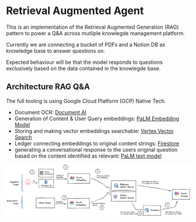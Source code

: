# Retrieval Augmented Agent

This is an implementation of the Retrieval Augmented Generation (RAG) pattern to power a Q&A across mutliple knowlegde management platform.

Currently we are connecting a bucket of PDFs and a Notion DB as knowledge base to answer questions on.

Expected behaviour will be that the model responds to questions exclusively based on the data contained in the knowlegde base.

## Architecture RAG Q&A
The full tooling is using Google Cloud Platform (GCP) Native Tech.

* Document OCR: [Document AI](https://cloud.google.com/document-ai/docs/overview)
* Generation of Content & User Query embeddings: [PaLM Embedding Model](https://cloud.google.com/vertex-ai/docs/generative-ai/embeddings/get-text-embeddings)
* Storing and making vector embeddings searchable: [Vertex Vector Search](https://cloud.google.com/vertex-ai/docs/vector-search/overview)
* Ledger connecting embeddings to original content strings: [Firestore](https://firebase.google.com/docs/firestore)
* generating a conversational response to the users original question based on the content identified as relevant: [PaLM text model](https://cloud.google.com/vertex-ai/docs/generative-ai/text/test-text-prompts)

![Retrieval Augmented Generation (RAG) based QA Architecture](./rag_qa.png)

